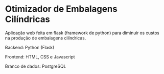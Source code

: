 # Otimizador de Embalagens Cilíndricas
Aplicação web feita em flask (framework de python) para diminuir os custos na produção de embalagens cilíndricas.

Backend: Python (Flask)

Frontend: HTML, CSS e Javascript

Branco de dados: PostgreSQL
